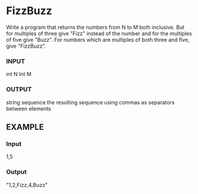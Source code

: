 # FizzBuzz 
Write a program that returns the numbers from N to M both inclusive. But for multiples of three give "Fizz" instead of the number and for the multiples of five give "Buzz". For numbers which are multiples of both three and five, give "FizzBuzz".

### **INPUT**
int N
Int M

### **OUTPUT**
string sequence
the resulting sequence using commas as separators between elements

## **EXAMPLE**
### Input
1,5
### Output
"1,2,Fizz,4,Buzz"
